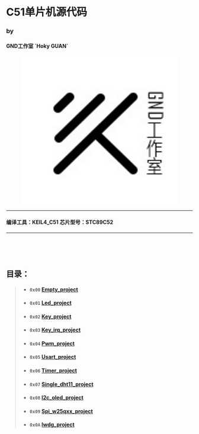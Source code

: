 # C51单片机源代码
<h3>by</h3> <h4>GND工作室 `Hoky GUAN`</h4>

 <div align="center">
   <img src='../pic/GND-logo.jpg' height="400" width="420"/>
 </div>

***
#### 编译工具：KEIL4_C51 芯片型号：STC89C52
---

<br>
<br>
<br>

## 目录：


>* #### `0x00`  [Empty_project](../STC89C52/keil4_project/0.empty_project/)
>* #### `0x01`  [Led_project](../STC89C52/keil4_project/1.led_project/)
>* #### `0x02`  [Key_project](../STC89C52/keil4_project/2.key_project/)
>* #### `0x03`  [Key_irq_project](../STC89C52/keil4_project/3.key_irq_project/)
>* #### `0x04`  [Pwm_project](../STC89C52/keil4_project/4.pwm_project/)
>* #### `0x05`  [Usart_project](../STC89C52/keil4_project/5.uart_project/)
>* #### `0x06`  [Timer_project](../STC89C52/keil4_project/6.timer_project/)
>* #### `0x07`  [Single_dht11_project](../STC89C52/keil4_project/7.single_dht11_project/)
>* #### `0x08`  [I2c_oled_project](../STC89C52/keil4_project/8.i2c_oled_project/)
>* #### `0x09`  [Spi_w25qxx_project](../STC89C52/keil4_project/9.spi_w25qxx_project/)
>* #### `0x0A`  [Iwdg_project](../STC89C52/keil4_project/10.iwdg_project/)

